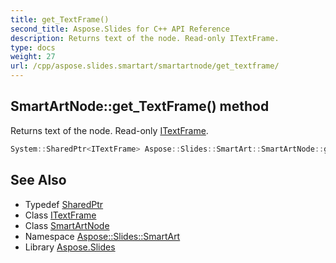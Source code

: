 ```yaml
---
title: get_TextFrame()
second_title: Aspose.Slides for C++ API Reference
description: Returns text of the node. Read-only ITextFrame.
type: docs
weight: 27
url: /cpp/aspose.slides.smartart/smartartnode/get_textframe/
---
```

## SmartArtNode::get_TextFrame() method


Returns text of the node. Read-only [ITextFrame](../../../aspose.slides/itextframe/).

```cpp
System::SharedPtr<ITextFrame> Aspose::Slides::SmartArt::SmartArtNode::get_TextFrame() override
```

## See Also

* Typedef [SharedPtr](../../system/sharedptr/)
* Class [ITextFrame](../../aspose.slides/itextframe/)
* Class [SmartArtNode](./)
* Namespace [Aspose::Slides::SmartArt](../)
* Library [Aspose.Slides](../../)